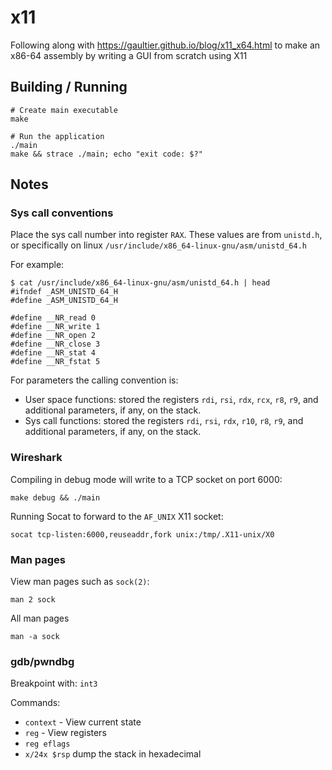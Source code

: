 # x11

Following along with https://gaultier.github.io/blog/x11_x64.html to make an x86-64 assembly by writing a GUI from scratch using X11

## Building / Running

```
# Create main executable
make

# Run the application
./main
make && strace ./main; echo "exit code: $?"
```

## Notes

### Sys call conventions

Place the sys call number into register `RAX`. These values are from `unistd.h`, or specifically on linux `/usr/include/x86_64-linux-gnu/asm/unistd_64.h`

For example:

```shell
$ cat /usr/include/x86_64-linux-gnu/asm/unistd_64.h | head
#ifndef _ASM_UNISTD_64_H
#define _ASM_UNISTD_64_H

#define __NR_read 0
#define __NR_write 1
#define __NR_open 2
#define __NR_close 3
#define __NR_stat 4
#define __NR_fstat 5
```

For parameters the calling convention is:
- User space functions: stored the registers `rdi`, `rsi`, `rdx`, `rcx`, `r8`, `r9`, and additional parameters, if any, on the stack.
- Sys call functions:   stored the registers `rdi`, `rsi`, `rdx`, `r10`, `r8`, `r9`, and additional parameters, if any, on the stack.

### Wireshark

Compiling in debug mode will write to a TCP socket on port 6000:

```
make debug && ./main
```

Running Socat to forward to the `AF_UNIX` X11 socket:

```
socat tcp-listen:6000,reuseaddr,fork unix:/tmp/.X11-unix/X0
```

### Man pages

View man pages such as `sock(2)`:

```
man 2 sock
```

All man pages

```
man -a sock
```

### gdb/pwndbg

Breakpoint with: `int3`

Commands:
- `context` - View current state
- `reg` - View registers
- `reg eflags`
- `x/24x $rsp` dump the stack in hexadecimal
